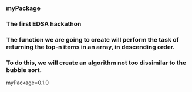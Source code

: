 ### myPackage
### The first EDSA hackathon

### The function we are going to create will perform the task of returning the top-n items in an array, in descending order.

### To do this, we will create an algorithm not too dissimilar to the bubble sort.

myPackage=0.1.0
